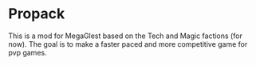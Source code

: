 # Propack

This is a mod for MegaGlest based on the Tech and Magic factions (for now).
The goal is to make a faster paced and more competitive game for pvp games.

